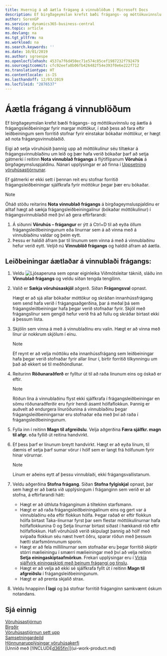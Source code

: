```yaml
---
title: Hvernig á að áætla frágang á vinnublöðum | Microsoft Docs
description: Ef birgðageymslan krefst bæði frágangs- og móttökuvinnslu og áætla á frágangsleiðbeiningar fyrir margar móttökur, í stað þess að fara eftir leiðbeiningum sem forritið stofnar fyrir einstakar bókaðar móttökur, er hægt að nota frágangsvinnublaðið.
author: SorenGP
ms.service: dynamics365-business-central
ms.topic: article
ms.devlang: na
ms.tgt_pltfrm: na
ms.workload: na
ms.search.keywords: ''
ms.date: 10/01/2019
ms.author: sgroespe
ms.openlocfilehash: 4537a7f6d450ec71e574c85cef1987232f792479
ms.sourcegitcommit: cfc92eefa8b06fb426482f54e393f0e6e222f712
ms.translationtype: HT
ms.contentlocale: is-IS
ms.lasthandoff: 12/03/2019
ms.locfileid: "2876537"
---
```

# <a name="plan-put-aways-in-worksheets"></a>Áætla frágang á vinnublöðum
Ef birgðageymslan krefst bæði frágangs- og móttökuvinnslu og áætla á frágangsleiðbeiningar fyrir margar móttökur, í stað þess að fara eftir leiðbeiningum sem forritið stofnar fyrir einstakar bókaðar móttökur, er hægt að nota frágangsvinnublaðið.  

Eigi að setja vöruhúsið þannig upp að móttökulínur séu tiltækar á frágangsvinnublaðinu um leið og þær hafa verið bókaðar þarf að setja gátmerki í reitinn **Nota vinnublað frágangs** á flýtiflipanum **Vöruhús** á birgðageymsluspjaldinu. Nánari upplýsingar er að finna í [Uppsetning vöruhúsastjórnunar](warehouse-setup-warehouse.md).  

Ef gátmerki er ekki sett í þennan reit eru stofnar forritið frágangsleiðbeiningar sjálfkrafa fyrir móttökur þegar þær eru bókaðar.  

> [!NOTE]  
>  Óháð stöðu reitarins **Nota vinnublað frágangs** á birgðageymsluspjaldinu er alltaf hægt að sækja frágangsleiðbeiningalínur (bókaðar móttökulínur) í frágangsvinnublaðið með því að gera eftirfarandi:  
>   
>  1.  Á síðunni **Vöruhús – frágangur** er ýtt á Ctrl+D til að eyða öllum frágangsleiðbeiningunum eða línurnar sem á að vinna með á vinnublaðinu valdar og þeim eytt.  
> 2.  Þessu er haldið áfram þar til línunum sem vinna á með á vinnublaðinu hefur verið eytt. Veljið nú **Vinnublöð frágangs** og haldið áfram að áætla.  

## <a name="to-plan-instructions-in-the-put-away-worksheet"></a>Leiðbeiningar áætlaðar á vinnublaði frágangs:  
1.  Veldu ![Ljósaperuna sem opnar eiginleika Viðmótsleitar](media/ui-search/search_small.png "Segðu mér hvað þú vilt gera") táknið, sláðu inn **Vinnublað frágangs** og veldu síðan tengda tengilinn.  
2.  Valið er **Sækja vöruhúsaskjöl** aðgerð. Síðan **Frágangsval** opnast.  

    Hægt er að sjá allar bókaðar móttökur og skráðan innanhússfrágang sem send hafa verið í frágangsaðgerðina, þar á meðal þá sem frágangsleiðbeiningar hafa þegar verið stofnaðar fyrir. Skjöl með frágangslínur sem gengið hefur verið frá að fullu og skráðar birtast ekki á þessum lista.  

3. Skjölin sem vinna á með á vinnublaðinu eru valin. Hægt er að vinna með línur úr nokkrum skjölum í einu.  

    > [!NOTE]  
    >  Ef reynt er að velja móttöku eða innanhússfrágang sem leiðbeiningar hafa þegar verið stofnaðar fyrir allar línur í, birtir forritið tilkynningu um það að ekkert sé til meðhöndlunar.  

4. Reiturinn **Röðunaraðferð** er fylltur út til að raða línunum eins og óskað er eftir.  

    > [!NOTE]  
    >  Röðun lína á vinnublaðinu flyst ekki sjálfkrafa í frágangsleiðbeiningar en sömu röðunaraðferðir eru fyrir hendi ásamt hólfaflokkun. Þannig er auðvelt að endurgera línuröðunina á vinnublaðinu þegar frágangsleiðbeiningarnar eru stofnaðar eða með því að raða í frágangsleiðbeiningunum.  

5.  Fylla inn í reitinn **Magn til afgreiðslu**. Velja aðgerðina **Færa sjálfkr. magn til afgr.** eða fyllið út reitina handvirkt.  
6.  Ef þess þarf er línunum breytt handvirkt. Hægt er að eyða línum, til dæmis ef setja þarf sumar vörur í hólf sem er langt frá hólfunum fyrir hinar vörurnar.  

    > [!NOTE]  
    >  Línum er aðeins eytt af þessu vinnublaði, ekki frágangsvallistanum.  

7.  Veldu aðgerðina **Stofna frágang**. Síðan **Stofna fylgiskjal** opnast, þar sem hægt er að bæta við upplýsingum í fráganginn sem verið er að stofna, á eftirfarandi hátt:  

    -   Hægt er að úthluta fráganginum á tiltekinn starfsmann.  
    -   Hægt er að raða frágangsleiðbeiningalínum eins og gert var á vinnublaðinu eða eftir flokkun hólfa. Þegar raðað er eftir flokkun hólfa birtast Taka-línurnar fyrst þar sem flestar móttökulínurnar hafa hólfaflokkunina 0 og Setja línurnar birtast síðast í hækkandi röð eftir hólfaflokkun. Hafi vöruhúsið verið skipulagt þannig að hólf með svipaða flokkun séu næst hvert öðru, sparar röðun með þessum hætti starfsmönnunum sporin.  
    -   Hægt er að fela millilínurnar sem stofnaðar eru þegar forritið skiptir stórri mælieiningu í smærri mælieiningar með því að velja reitinn **Setja einingaskiptaafmörkun**. Frekari upplýsingar eru í [Virkja sjálfvirk einingaskipti með beinum frágangi og tínslu](warehouse-enable-automatic-breaking-bulk-with-directed-put-away-and-pick.md).  
    -   Hægt er að velja að ekki sé sjálfkrafa fyllt út í reitinn **Magn til afgreiðslu** í frágangsleiðbeiningunum.  
    -   Hægt er að prenta skjalið strax.  

8.  Veldu hnappinn **Í lagi** og þá stofnar forritið fráganginn samkvæmt óskum notandans.  

## <a name="see-also"></a>Sjá einnig  
[Vöruhúsastjórnun](warehouse-manage-warehouse.md)  
[Birgðir](inventory-manage-inventory.md)  
[Vöruhúsastjórnun sett upp](warehouse-setup-warehouse.md)     
[Samsetningardeild](assembly-assemble-items.md)    
[Hönnunarupplýsingar vöruhúsakerfi](design-details-warehouse-management.md)  
[Unnið með [!INCLUDE[d365fin](includes/d365fin_md.md)]](ui-work-product.md)
